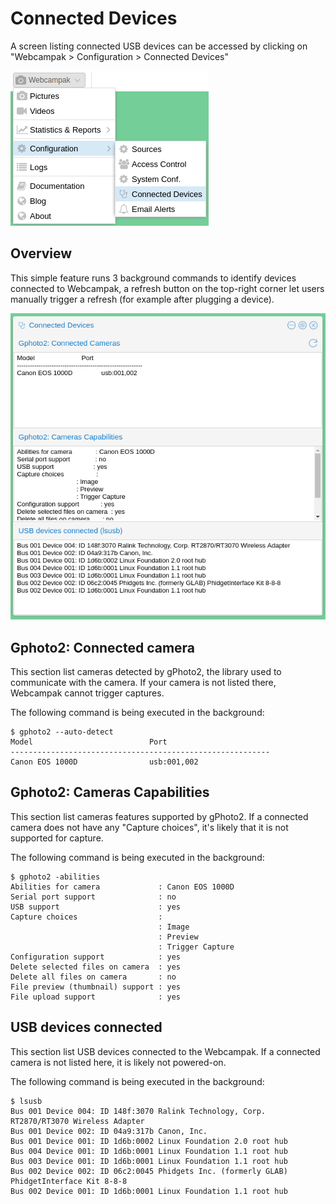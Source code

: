 # Connected Devices

A screen listing connected USB devices can be accessed by clicking on "Webcampak > Configuration > Connected Devices"

![Connected Devices Menu](images/desktop.menu.configuration.devices.en.png)

## Overview

This simple feature runs 3 background commands to identify devices connected to Webcampak, a refresh button on the top-right corner let users manually trigger a refresh (for example after plugging a device).

![Connected Devices](images/desktop.devices.en.png)

## Gphoto2: Connected camera

This section list cameras detected by gPhoto2, the library used to communicate with the camera. If your camera is not listed there, Webcampak cannot trigger captures.

The following command is being executed in the background:
```
$ gphoto2 --auto-detect
Model                          Port                                            
----------------------------------------------------------
Canon EOS 1000D                usb:001,002
```

## Gphoto2: Cameras Capabilities

This section list cameras features supported by gPhoto2. If a connected camera does not have any "Capture choices", it's likely that it is not supported for capture.

The following command is being executed in the background:
```
$ gphoto2 -abilities
Abilities for camera             : Canon EOS 1000D                             
Serial port support              : no
USB support                      : yes
Capture choices                  :
                                 : Image
                                 : Preview
                                 : Trigger Capture
Configuration support            : yes
Delete selected files on camera  : yes
Delete all files on camera       : no
File preview (thumbnail) support : yes
File upload support              : yes

```

## USB devices connected

This section list USB devices connected to the Webcampak. If a connected camera is not listed here, it is likely not powered-on. 

The following command is being executed in the background:
```
$ lsusb
Bus 001 Device 004: ID 148f:3070 Ralink Technology, Corp. RT2870/RT3070 Wireless Adapter
Bus 001 Device 002: ID 04a9:317b Canon, Inc. 
Bus 001 Device 001: ID 1d6b:0002 Linux Foundation 2.0 root hub
Bus 004 Device 001: ID 1d6b:0001 Linux Foundation 1.1 root hub
Bus 003 Device 001: ID 1d6b:0001 Linux Foundation 1.1 root hub
Bus 002 Device 002: ID 06c2:0045 Phidgets Inc. (formerly GLAB) PhidgetInterface Kit 8-8-8
Bus 002 Device 001: ID 1d6b:0001 Linux Foundation 1.1 root hub
```